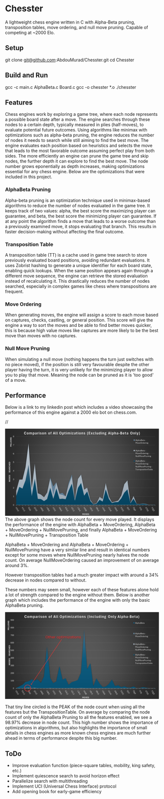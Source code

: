 # Chesster

A lightweight chess engine written in C with Alpha-Beta pruning, transposition tables, move ordering, and null move pruning. Capable of competing at ~2000 Elo.

## Setup
git clone git@github.com:AbdouMurad/Chesster.git
cd Chesster
## Build and Run
gcc -c main.c AlphaBeta.c Board.c
gcc -o chesster *.o
./chesster
## Features
Chess engines work by exploring a game tree, where each node represents a possible board state after a move. The engine searches through these nodes to a certain depth, typically measured in plies (half-moves), to evaluate potential future outcomes. Using algorithms like minimax with optimizations such as alpha-beta pruning, the engine reduces the number of nodes it needs to search while still aiming to find the best move. The engine evaluates each position based on heuristics and selects the move that leads to the most favorable outcome assuming perfect play from both sides. The more efficiently an engine can prune the game tree and skip nodes, the further depth it can explore to find the best move. The node number grows eponentially as depth increases, making optimizations essential for any chess engine. Below are the optimizations that were included in this project. 

### AlphaBeta Pruning
Alpha-beta pruning is an optimization technique used in minimax-based algorithms to reduce the number of nodes evaluated in the game tree. It keeps track of two values: alpha, the best score the maximizing player can guarantee, and beta, the best score the minimizing player can guarantee. If at any point the algorithm finds a move that leads to a worse outcome than a previously examined move, it stops evaluating that branch. This results in faster decision-making without affecting the final outcome.

### Transposition Table
A transposition table (TT) is a cache used in game tree search to store previously evaluated board positions, avoiding redundant evaluations. It uses Zobrist hashing to generate a unique identifier for each board state, enabling quick lookups. When the same position appears again through a different move sequence, the engine can retrieve the stored evaluation instead of recalculating it. This drastically reduces the number of nodes searched, especially in complex games like chess where transpositions are frequent.

### Move Ordering
When generating moves, the engine will assign a score to each move based on captures, checks, castling, or general position. This score will give the engine a way to sort the moves and be able to find better moves quicker, this is because high value moves like captures are more likely to be the best move than moves with no captures. 

### Null Move Pruning
When simulating a null move (nothing happens the turn just switches with no piece moved), if the position is still very favourable despite the other player having the turn, it is very unlikely for the minimizing player to allow you to play that move. Meaning the node can be pruned as it is 'too good' of a move.

## Performance
Below is a link to my linkedin post which includes a video showcasing the performance of this engine against a 2000 elo bot on chess.com. 

//

![Performance Graph](images/Graph(1).png)
The above graph shows the node count for every move played. It displays the performance of the engine with AlphaBeta + MoveOrdering, AlphaBeta + MoveOrdering + NullMovePruning, and finally AlphaBeta + MoveOrdering + NullMovePruning + Transposition Table

AlphaBeta + MoveOrdering and AlphaBeta + MoveOrdering + NullMovePruning have a very similar line and result in identical numbers except for some moves where NullMovePruning nearly halves the node count. On average NullMoveOrdering caused an improvement of on average around 3%. 

However transposition tables had a much greater impact with around a 34% decrease in nodes compared to without. 

These numbers may seem small, however each of these features alone hold a lot of strength compared to the engine without them. Below is another graph which includes the performance of the engine with only the basic AlphaBeta pruning.

![Performance Graph](images/Graph.png)

That tiny line circled is the PEAK of the node count when using all the features but the TranspositionTable. On average by comparing the node count of only the AlphaBeta Pruning to all the features enabled, we see a 98.97% decrease in node count. This high number shows the importance of optimizations in algorithms, but also highlights the importance of small details in chess engines as more known chess engines are much further ahead in terms of performance despite this big number. 

## ToDo

 - Improve evaluation function (piece-square tables, mobility, king safety, etc.)
 - Implement quiescence search to avoid horizon effect
 - Parallelize search with multithreading
 - Implement UCI (Universal Chess Interface) protocol
 - Add opening book for early-game efficiency